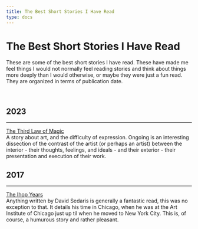```yaml
---
title: The Best Short Stories I Have Read
type: docs
---
```


# The Best Short Stories I Have Read

These are some of the best short stories I have read. These have made me feel things I would not normally
feel reading stories and think about things more deeply than I would otherwise, or maybe they were just a 
fun read. They are organized in terms of publication date.

&nbsp;  

## 2023
___
[The Third Law of Magic](https://www.theatlantic.com/magazine/archive/2023/03/ben-okri-short-story-third-law-magic/672783/?utm_source=pocket_saves)  
A story about art, and the difficulty of expression. Ongoing is an interesting dissection of the contrast 
of the artist (or perhaps an artist) between the interior - their thoughts, feelings, and ideals - and their 
exterior - their presentation and execution of their work.

## 2017
___
[The Ihop Years](https://www.newyorker.com/culture/personal-history/david-sedaris-the-ihop-years)  
Anything written by David Sedaris is generally a fantastic read, this was no exception to that. It details
his time in Chicago, when he was at the Art Institute of Chicago just up til when he moved to New York City.
This is, of course, a humurous story and rather pleasant.